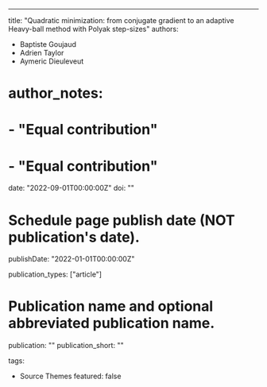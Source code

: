---
title: "Quadratic minimization: from conjugate gradient to an adaptive Heavy-ball method with Polyak step-sizes"
authors:
- Baptiste Goujaud
- Adrien Taylor
- Aymeric Dieuleveut
# author_notes:
# - "Equal contribution"
# - "Equal contribution"
date: "2022-09-01T00:00:00Z"
doi: ""

# Schedule page publish date (NOT publication's date).
publishDate: "2022-01-01T00:00:00Z"

publication_types: ["article"]

# Publication name and optional abbreviated publication name.
publication: ""
publication_short: ""

tags:
- Source Themes
featured: false
